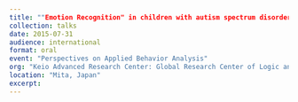 ```yaml
---
title: ""Emotion Recognition" in children with autism spectrum disorder: Applying FEEP (Face-Expression Expert Program) and the next"
collection: talks
date: 2015-07-31
audience: international
format: oral
event: "Perspectives on Applied Behavior Analysis"
org: "Keio Advanced Research Center: Global Research Center of Logic and Sensibility"
location: "Mita, Japan"
excerpt: 
---
```

